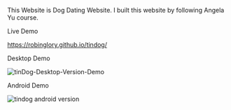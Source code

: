 This Website is Dog Dating Website.
I built this website by following Angela Yu course.

Live Demo

https://robinglory.github.io/tindog/

Desktop Demo

![tinDog-Desktop-Version-Demo](https://user-images.githubusercontent.com/80534929/141168201-ffb3a2d1-e16d-458e-8714-234d15b02144.png)

Android Demo

![tindog android version](https://user-images.githubusercontent.com/80534929/141168285-ed9fc2c6-023d-4c54-ac83-d6c943162fe6.jpg)
